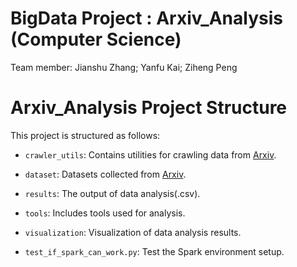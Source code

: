# BigData Project : Arxiv_Analysis (Computer Science)
Team member: Jianshu Zhang; Yanfu Kai; Ziheng Peng

# Arxiv_Analysis Project Structure

This project is structured as follows:

- `crawler_utils`: Contains utilities for crawling data from [Arxiv](https://arxiv.org/).

- `dataset`: Datasets collected from [Arxiv](https://arxiv.org/).

- `results`: The output of data analysis(.csv).

- `tools`: Includes tools used for analysis.

- `visualization`: Visualization of data analysis results.

- `test_if_spark_can_work.py`: Test the Spark environment setup.


